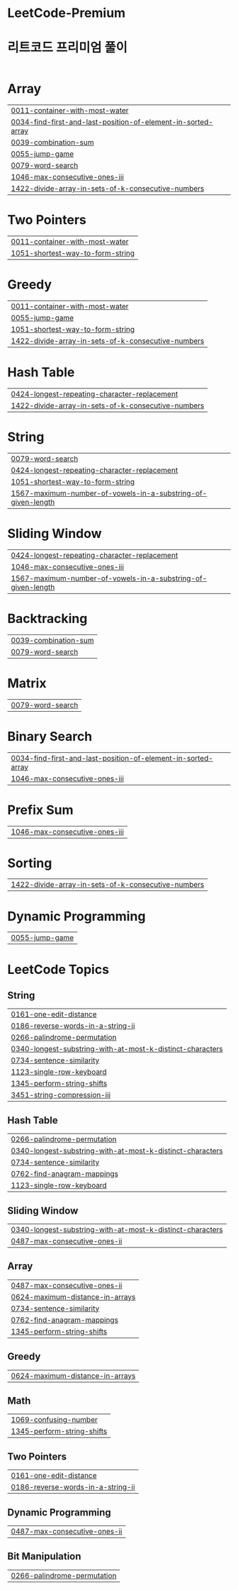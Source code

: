 # LeetCode-Premium

##


# 리트코드 프리미엄 풀이 
|  |
| ------- |
# Array
|  |
| ------- |
| [0011-container-with-most-water](https://github.com/yssgood/LeetCode-Premium/tree/master/0011-container-with-most-water) |
| [0034-find-first-and-last-position-of-element-in-sorted-array](https://github.com/yssgood/LeetCode-Premium/tree/master/0034-find-first-and-last-position-of-element-in-sorted-array) |
| [0039-combination-sum](https://github.com/yssgood/LeetCode-Premium/tree/master/0039-combination-sum) |
| [0055-jump-game](https://github.com/yssgood/LeetCode-Premium/tree/master/0055-jump-game) |
| [0079-word-search](https://github.com/yssgood/LeetCode-Premium/tree/master/0079-word-search) |
| [1046-max-consecutive-ones-iii](https://github.com/yssgood/LeetCode-Premium/tree/master/1046-max-consecutive-ones-iii) |
| [1422-divide-array-in-sets-of-k-consecutive-numbers](https://github.com/yssgood/LeetCode-Premium/tree/master/1422-divide-array-in-sets-of-k-consecutive-numbers) |
# Two Pointers
|  |
| ------- |
| [0011-container-with-most-water](https://github.com/yssgood/LeetCode-Premium/tree/master/0011-container-with-most-water) |
| [1051-shortest-way-to-form-string](https://github.com/yssgood/LeetCode-Premium/tree/master/1051-shortest-way-to-form-string) |
# Greedy
|  |
| ------- |
| [0011-container-with-most-water](https://github.com/yssgood/LeetCode-Premium/tree/master/0011-container-with-most-water) |
| [0055-jump-game](https://github.com/yssgood/LeetCode-Premium/tree/master/0055-jump-game) |
| [1051-shortest-way-to-form-string](https://github.com/yssgood/LeetCode-Premium/tree/master/1051-shortest-way-to-form-string) |
| [1422-divide-array-in-sets-of-k-consecutive-numbers](https://github.com/yssgood/LeetCode-Premium/tree/master/1422-divide-array-in-sets-of-k-consecutive-numbers) |
# Hash Table
|  |
| ------- |
| [0424-longest-repeating-character-replacement](https://github.com/yssgood/LeetCode-Premium/tree/master/0424-longest-repeating-character-replacement) |
| [1422-divide-array-in-sets-of-k-consecutive-numbers](https://github.com/yssgood/LeetCode-Premium/tree/master/1422-divide-array-in-sets-of-k-consecutive-numbers) |
# String
|  |
| ------- |
| [0079-word-search](https://github.com/yssgood/LeetCode-Premium/tree/master/0079-word-search) |
| [0424-longest-repeating-character-replacement](https://github.com/yssgood/LeetCode-Premium/tree/master/0424-longest-repeating-character-replacement) |
| [1051-shortest-way-to-form-string](https://github.com/yssgood/LeetCode-Premium/tree/master/1051-shortest-way-to-form-string) |
| [1567-maximum-number-of-vowels-in-a-substring-of-given-length](https://github.com/yssgood/LeetCode-Premium/tree/master/1567-maximum-number-of-vowels-in-a-substring-of-given-length) |
# Sliding Window
|  |
| ------- |
| [0424-longest-repeating-character-replacement](https://github.com/yssgood/LeetCode-Premium/tree/master/0424-longest-repeating-character-replacement) |
| [1046-max-consecutive-ones-iii](https://github.com/yssgood/LeetCode-Premium/tree/master/1046-max-consecutive-ones-iii) |
| [1567-maximum-number-of-vowels-in-a-substring-of-given-length](https://github.com/yssgood/LeetCode-Premium/tree/master/1567-maximum-number-of-vowels-in-a-substring-of-given-length) |
# Backtracking
|  |
| ------- |
| [0039-combination-sum](https://github.com/yssgood/LeetCode-Premium/tree/master/0039-combination-sum) |
| [0079-word-search](https://github.com/yssgood/LeetCode-Premium/tree/master/0079-word-search) |
# Matrix
|  |
| ------- |
| [0079-word-search](https://github.com/yssgood/LeetCode-Premium/tree/master/0079-word-search) |
# Binary Search
|  |
| ------- |
| [0034-find-first-and-last-position-of-element-in-sorted-array](https://github.com/yssgood/LeetCode-Premium/tree/master/0034-find-first-and-last-position-of-element-in-sorted-array) |
| [1046-max-consecutive-ones-iii](https://github.com/yssgood/LeetCode-Premium/tree/master/1046-max-consecutive-ones-iii) |
# Prefix Sum
|  |
| ------- |
| [1046-max-consecutive-ones-iii](https://github.com/yssgood/LeetCode-Premium/tree/master/1046-max-consecutive-ones-iii) |
# Sorting
|  |
| ------- |
| [1422-divide-array-in-sets-of-k-consecutive-numbers](https://github.com/yssgood/LeetCode-Premium/tree/master/1422-divide-array-in-sets-of-k-consecutive-numbers) |
# Dynamic Programming
|  |
| ------- |
| [0055-jump-game](https://github.com/yssgood/LeetCode-Premium/tree/master/0055-jump-game) |
<!---LeetCode Topics Start-->
# LeetCode Topics
## String
|  |
| ------- |
| [0161-one-edit-distance](https://github.com/yssgood/LeetCode-Premium/tree/master/0161-one-edit-distance) |
| [0186-reverse-words-in-a-string-ii](https://github.com/yssgood/LeetCode-Premium/tree/master/0186-reverse-words-in-a-string-ii) |
| [0266-palindrome-permutation](https://github.com/yssgood/LeetCode-Premium/tree/master/0266-palindrome-permutation) |
| [0340-longest-substring-with-at-most-k-distinct-characters](https://github.com/yssgood/LeetCode-Premium/tree/master/0340-longest-substring-with-at-most-k-distinct-characters) |
| [0734-sentence-similarity](https://github.com/yssgood/LeetCode-Premium/tree/master/0734-sentence-similarity) |
| [1123-single-row-keyboard](https://github.com/yssgood/LeetCode-Premium/tree/master/1123-single-row-keyboard) |
| [1345-perform-string-shifts](https://github.com/yssgood/LeetCode-Premium/tree/master/1345-perform-string-shifts) |
| [3451-string-compression-iii](https://github.com/yssgood/LeetCode-Premium/tree/master/3451-string-compression-iii) |
## Hash Table
|  |
| ------- |
| [0266-palindrome-permutation](https://github.com/yssgood/LeetCode-Premium/tree/master/0266-palindrome-permutation) |
| [0340-longest-substring-with-at-most-k-distinct-characters](https://github.com/yssgood/LeetCode-Premium/tree/master/0340-longest-substring-with-at-most-k-distinct-characters) |
| [0734-sentence-similarity](https://github.com/yssgood/LeetCode-Premium/tree/master/0734-sentence-similarity) |
| [0762-find-anagram-mappings](https://github.com/yssgood/LeetCode-Premium/tree/master/0762-find-anagram-mappings) |
| [1123-single-row-keyboard](https://github.com/yssgood/LeetCode-Premium/tree/master/1123-single-row-keyboard) |
## Sliding Window
|  |
| ------- |
| [0340-longest-substring-with-at-most-k-distinct-characters](https://github.com/yssgood/LeetCode-Premium/tree/master/0340-longest-substring-with-at-most-k-distinct-characters) |
| [0487-max-consecutive-ones-ii](https://github.com/yssgood/LeetCode-Premium/tree/master/0487-max-consecutive-ones-ii) |
## Array
|  |
| ------- |
| [0487-max-consecutive-ones-ii](https://github.com/yssgood/LeetCode-Premium/tree/master/0487-max-consecutive-ones-ii) |
| [0624-maximum-distance-in-arrays](https://github.com/yssgood/LeetCode-Premium/tree/master/0624-maximum-distance-in-arrays) |
| [0734-sentence-similarity](https://github.com/yssgood/LeetCode-Premium/tree/master/0734-sentence-similarity) |
| [0762-find-anagram-mappings](https://github.com/yssgood/LeetCode-Premium/tree/master/0762-find-anagram-mappings) |
| [1345-perform-string-shifts](https://github.com/yssgood/LeetCode-Premium/tree/master/1345-perform-string-shifts) |
## Greedy
|  |
| ------- |
| [0624-maximum-distance-in-arrays](https://github.com/yssgood/LeetCode-Premium/tree/master/0624-maximum-distance-in-arrays) |
## Math
|  |
| ------- |
| [1069-confusing-number](https://github.com/yssgood/LeetCode-Premium/tree/master/1069-confusing-number) |
| [1345-perform-string-shifts](https://github.com/yssgood/LeetCode-Premium/tree/master/1345-perform-string-shifts) |
## Two Pointers
|  |
| ------- |
| [0161-one-edit-distance](https://github.com/yssgood/LeetCode-Premium/tree/master/0161-one-edit-distance) |
| [0186-reverse-words-in-a-string-ii](https://github.com/yssgood/LeetCode-Premium/tree/master/0186-reverse-words-in-a-string-ii) |
## Dynamic Programming
|  |
| ------- |
| [0487-max-consecutive-ones-ii](https://github.com/yssgood/LeetCode-Premium/tree/master/0487-max-consecutive-ones-ii) |
## Bit Manipulation
|  |
| ------- |
| [0266-palindrome-permutation](https://github.com/yssgood/LeetCode-Premium/tree/master/0266-palindrome-permutation) |
<!---LeetCode Topics End-->